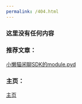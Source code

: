 ```yaml
---
permalink: /404.html
---
```

### 这里没有任何内容

### 推荐文章：

[小懒猫闲聊SDK的module.pyd](https://lazy-cat-xiaolanmao.github.io/chat)

### 主页：

[主页](https://lazy-cat-xiaolanmao.github.io/)
